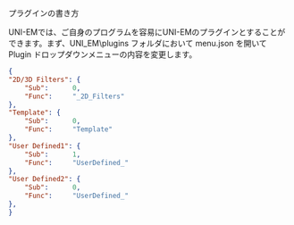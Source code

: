 プラグインの書き方

UNI-EMでは、ご自身のプログラムを容易にUNI-EMのプラグインとすることができます。まず、UNI_EM\plugins フォルダにおいて menu.json を開いて Plugin ドロップダウンメニューの内容を変更します。
```json
{
"2D/3D Filters": {
	"Sub":		0,
	"Func":		"_2D_Filters"
},
"Template": {
	"Sub":		0,
	"Func":		"Template"
},
"User Defined1": {
	"Sub":		1,
	"Func":		"UserDefined_"
},
"User Defined2": {
	"Sub":		0,
	"Func":		"UserDefined_"
},
}
```
